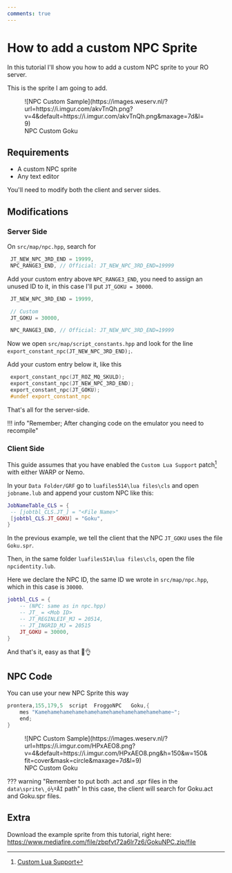 ```yaml
---
comments: true
---
```


# How to add a custom NPC Sprite

In this tutorial I'll show you how to add a custom NPC sprite to your RO server.

This is the sprite I am going to add.

<figure markdown>
  ![NPC Custom Sample](https://images.weserv.nl/?url=https://i.imgur.com/akvTnQh.png?v=4&default=https://i.imgur.com/akvTnQh.png&maxage=7d&l=9)
  <figcaption>NPC Custom Goku</figcaption>
</figure>

## Requirements

- A custom NPC sprite
- Any text editor

You'll need to modify both the client and server sides.

## Modifications

### Server Side

On `src/map/npc.hpp`, search for

```cpp
 JT_NEW_NPC_3RD_END = 19999,
 NPC_RANGE3_END, // Official: JT_NEW_NPC_3RD_END=19999
```

Add your custom entry above `NPC_RANGE3_END`, you need to assign an unused ID to it, in this case I'll put `JT_GOKU = 30000`.

```cpp hl_lines="3-4"
 JT_NEW_NPC_3RD_END = 19999,

 // Custom
 JT_GOKU = 30000,

 NPC_RANGE3_END, // Official: JT_NEW_NPC_3RD_END=19999
```

Now we open `src/map/script_constants.hpp` and look for the line `export_constant_npc(JT_NEW_NPC_3RD_END);`.

Add your custom entry below it, like this

```cpp hl_lines="3"
 export_constant_npc(JT_ROZ_MQ_SKULD);
 export_constant_npc(JT_NEW_NPC_3RD_END);
 export_constant_npc(JT_GOKU);
 #undef export_constant_npc
```

That's all for the server-side.

!!! info "Remember; After changing code on the emulator you need to recompile"

### Client Side

This guide assumes that you have enabled the `Custom Lua Support` patch[^1] with either WARP or Nemo.

In your `Data Folder/GRF` go to `luafiles514\lua files\cls` and open `jobname.lub` and append your custom NPC like this:

```lua hl_lines="3" title="data\luafiles514\lua files\cls\jobname.lub"
JobNameTable_CLS = {
 -- [jobtbl_CLS.JT_] = "<File Name>"
 [jobtbl_CLS.JT_GOKU] = "Goku",
}
```

In the previous example, we tell the client that the NPC `JT_GOKU` uses the file `Goku.spr`.

Then, in the same folder `luafiles514\lua files\cls`, open the file `npcidentity.lub`.

Here we declare the NPC ID, the same ID we wrote in `src/map/npc.hpp`, which in this case is `30000`.

```lua hl_lines="6" title="data\luafiles514\lua files\cls\npcidentity.lub"
jobtbl_CLS = {
	-- (NPC: same as in npc.hpp)
	-- JT_ = <Mob ID>
	-- JT_REGINLEIF_MJ = 20514,
	-- JT_INGRID_MJ = 20515
	JT_GOKU = 30000,
}
```

And that's it, easy as that 🐸👌

## NPC Code

You can use your new NPC Sprite this way

```cpp
prontera,155,179,5	script	FroggoNPC	Goku,{
	mes "Kamehamehamehamehamehamehamehamehamehamehame~";
	end;
}
```

<figure markdown>
  ![NPC Custom Sample](https://images.weserv.nl/?url=https://i.imgur.com/HPxAEO8.png?v=4&default=https://i.imgur.com/HPxAEO8.png&h=150&w=150&fit=cover&mask=circle&maxage=7d&l=9)
  <figcaption>NPC Custom Goku</figcaption>
</figure>

??? warning "Remember to put both .act and .spr files in the `data\sprite\¸ó½ºÅÍ` path"
	In this case, the client will search for Goku.act and Goku.spr files.

## Extra

Download the example sprite from this tutorial, right here: <https://www.mediafire.com/file/zbpfvt72a6lr7z6/GokuNPC.zip/file>

[^1]: [Custom Lua Support](https://github.com/llchrisll/ROenglishRE/wiki/Addons-and-Customization#custom-lua-support)
